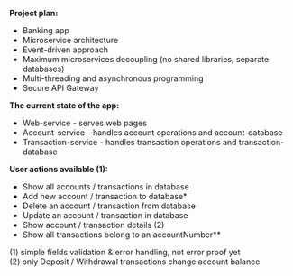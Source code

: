 **Project plan:**<br>

- Banking app <br>
- Microservice architecture <br>
- Event-driven approach <br>
- Maximum microservices decoupling (no shared libraries, separate databases)
- Multi-threading and asynchronous programming <br>
- Secure API Gateway <br>

**The current state of the app:**<br>

- Web-service - serves web pages <br>
- Account-service - handles account operations and account-database <br>
- Transaction-service - handles transaction operations and transaction-database <br>

**User actions available (1):** <br>

- Show all accounts / transactions in database <br>
- Add new account / transaction to database*<br>
- Delete an account / transaction from database <br>
- Update an account / transaction in database <br>
- Show account / transaction details (2) <br>
- Show all transactions belong to an accountNumber** <br>

(1) simple fields validation & error handling, not error proof yet <br>
(2) only Deposit / Withdrawal transactions change account balance <br>